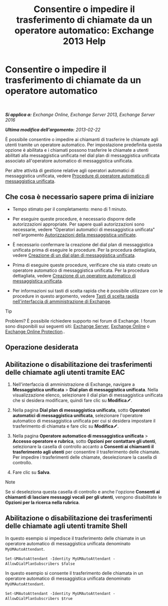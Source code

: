 ﻿---
title: 'Consentire o impedire il trasferimento di chiamate da un operatore automatico: Exchange 2013 Help'
TOCTitle: Consentire o impedire il trasferimento di chiamate da un operatore automatico
ms:assetid: ca961cc8-cc24-4e05-b72d-79979c155cf9
ms:mtpsurl: https://technet.microsoft.com/it-it/library/Ee423558(v=EXCHG.150)
ms:contentKeyID: 52057333
ms.date: 05/22/2018
mtps_version: v=EXCHG.150
ms.translationtype: MT
---

# Consentire o impedire il trasferimento di chiamate da un operatore automatico

 

_**Si applica a:** Exchange Online, Exchange Server 2013, Exchange Server 2016_

_**Ultima modifica dell'argomento:** 2013-02-22_

È possibile consentire o impedire ai chiamanti di trasferire le chiamate agli utenti tramite un operatore automatico. Per impostazione predefinita questa opzione è abilitata e i chiamati possono trasferire le chiamate a utenti abilitati alla messaggistica unificata nel dial plan di messaggistica unificata associato all'operatore automatico di messaggistica unificata.

Per altre attività di gestione relative agli operatori automatici di messaggistica unificata, vedere [Procedure di operatore automatico di messaggistica unificata](um-auto-attendant-procedures-exchange-2013-help.md).

## Che cosa è necessario sapere prima di iniziare

  - Tempo stimato per il completamento: meno di 1 minuto.

  - Per eseguire queste procedure, è necessario disporre delle autorizzazioni appropriate. Per sapere quali autorizzazioni sono necessarie, vedere "Operatori automatici di messaggistica unificata" nell'argomento [Autorizzazioni della messaggistica unificate](unified-messaging-permissions-exchange-2013-help.md).

  - È necessario confermare la creazione del dial plan di messaggistica unificata prima di eseguire le procedure. Per la procedura dettagliata, vedere [Creazione di un dial plan di messaggistica unificata](create-a-um-dial-plan-exchange-2013-help.md).

  - Prima di eseguire queste procedure, verificare che sia stato creato un operatore automatico di messaggistica unificata. Per la procedura dettagliata, vedere [Creazione di un operatore automatico di messaggistica unificata](create-a-um-auto-attendant-exchange-2013-help.md).

  - Per informazioni sui tasti di scelta rapida che è possibile utilizzare con le procedure in questo argomento, vedere [Tasti di scelta rapida nell'interfaccia di amministrazione di Exchange](keyboard-shortcuts-in-the-exchange-admin-center-exchange-online-protection-help.md).


> [!TIP]
> Problemi? È possibile richiedere supporto nei forum di Exchange. I forum sono disponibili sui seguenti siti: <A href="https://go.microsoft.com/fwlink/p/?linkid=60612">Exchange Server</A>, <A href="https://go.microsoft.com/fwlink/p/?linkid=267542">Exchange Online</A> o <A href="https://go.microsoft.com/fwlink/p/?linkid=285351">Exchange Online Protection</A>..



## Operazione desiderata

## Abilitazione o disabilitazione dei trasferimenti delle chiamate agli utenti tramite EAC

1.  Nell'interfaccia di amministrazione di Exchange, navigare a **Messaggistica unificata** \> **Dial plan di messaggistica unificata**. Nella visualizzazione elenco, selezionare il dial plan di messaggistica unificata che si desidera modificare, quindi fare clic su **Modifica**![Icona Modifica](images/JJ218640.6f53ccb2-1f13-4c02-bea0-30690e6ea71d(EXCHG.150).gif "Icona Modifica").

2.  Nella pagina **Dial plan di messaggistica unificata**, sotto **Operatori automatici di messaggistica unificata**, selezionare l'operatore automatico di messaggistica unificata per cui si desidera impostare il trasferimento di chiamata e fare clic su **Modifica**![Icona Modifica](images/JJ218640.6f53ccb2-1f13-4c02-bea0-30690e6ea71d(EXCHG.150).gif "Icona Modifica").

3.  Nella pagina **Operatore automatico di messaggistica unificata** \> **Accesso operatore e rubrica**, sotto **Opzioni per contattare gli utenti**, selezionare la casella di controllo accanto a **Consenti ai chiamanti il trasferimento agli utenti** per consentire il trasferimento delle chiamate. Per impedire i trasferimenti delle chiamate, deselezionare la casella di controllo.

4.  Fare clic su **Salva**.


> [!NOTE]
> Se si deseleziona questa casella di controllo e anche l'opzione <STRONG>Consenti ai chiamanti di lasciare messaggi vocali per gli utenti</STRONG>, vengono disabilitate le <STRONG>Opzioni per la ricerca nella rubrica</STRONG>.



## Abilitazione o disabilitazione dei trasferimenti delle chiamate agli utenti tramite Shell

In questo esempio si impedisce il trasferimento delle chiamate in un operatore automatico di messaggistica unificata denominato `MyUMAutoAttendant`.

    Set-UMAutoAttendant -Identity MyUMAutoAttendant -AllowDialPlanSubscribers $false

In questo esempio si consente il trasferimento delle chiamata in un operatore automatico di messaggistica unificata denominato `MyUMAutoAttendant`.

    Set-UMAutoAttendant -Identity MyUMAutoAttendant -AllowDialPlanSubscribers $true

